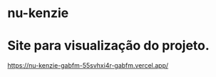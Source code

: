 # nu-kenzie
# Site para visualização do projeto.
https://nu-kenzie-gabfm-55svhxi4r-gabfm.vercel.app/
